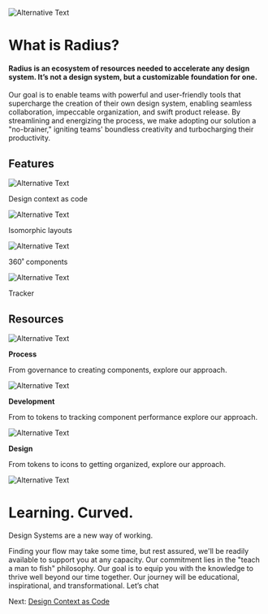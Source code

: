 
![Alternative Text](../assets/images/radius-home.svg)

# What is Radius?

#### Radius is an ecosystem of resources needed to accelerate any design system. It’s not a design system, but a customizable foundation for one. 

Our goal is to enable teams with powerful and user-friendly tools that supercharge the creation of their own design system, enabling seamless collaboration, impeccable organization, and swift product release. By streamlining and energizing the process, we make adopting our solution a  "no-brainer," igniting teams' boundless creativity and turbocharging their productivity.


## Features

![Alternative Text](../assets/images/design-context-as-code.svg)

Design context as code

![Alternative Text](../assets/images/isomorphic-layouts.svg)

Isomorphic layouts

![Alternative Text](../assets/images/360-components.svg)

360˚ components

![Alternative Text](../assets/images/tracker.svg)

Tracker

## Resources

![Alternative Text](../assets/images/process.svg)

**Process**

From governance to creating components, explore our approach.

![Alternative Text](../assets/images/development.svg)

**Development**

From to tokens to tracking component performance explore our approach.

![Alternative Text](../assets/images/design.svg)

**Design**

From tokens to icons to getting organized, explore our approach.

![Alternative Text](../assets/images/radius-x-rangle.svg)

# Learning. Curved.

Design Systems are a new way of working. 

Finding your flow may take some time, but rest assured, we'll be readily available to support you at any capacity. Our commitment lies in the "teach a man to fish" philosophy. Our goal is to equip you with the knowledge to thrive well beyond our time together. Our journey will be educational, inspirational, and transformational. Let’s chat

Next: [Design Context as Code](design-context-as-code.md)
